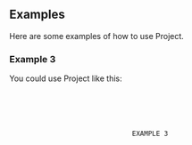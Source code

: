 ## Examples

Here are some examples of how to use Project.

### Example 3

You could use Project like this:

<pre><code><br/><br/><br/><br/><br/><center>EXAMPLE 3</center><br/><br/><br/><br/><br/></code></pre>